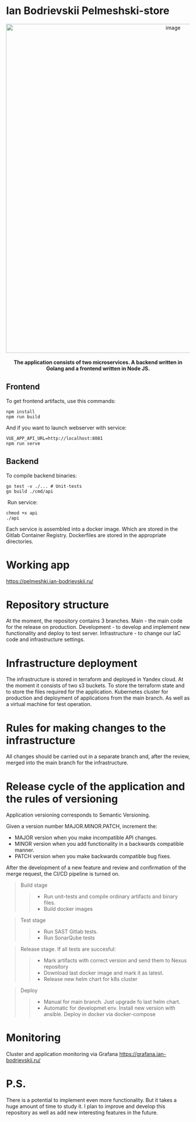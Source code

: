 #  Ian Bodrievskii Pelmeshski-store

<p align="center">
<img width="900" alt="image" src="https://user-images.githubusercontent.com/9394918/167876466-2c530828-d658-4efe-9064-825626cc6db5.png">
<br>
<br>
<strong>The application consists of two microservices. A backend written in Golang and a frontend written in Node JS.</strong>
</p>

## Frontend

To get frontend artifacts, use this commands:

```console
npm install
npm run build
```
And if you want to launch webserver with service:

```console
VUE_APP_API_URL=http://localhost:8081
npm run serve
```

## Backend
To compile backend binaries:

```console
go test -v ./... # Unit-tests
go build ./cmd/api
```
 Run service:

```console
chmod +x api
./api
```
Each service is assembled into a docker image. Which are stored in the Gitlab Container Registry. Dockerfiles are stored in the appropriate directories.

# **Working app**
https://pelmeshki.ian-bodrievskii.ru/

# Repository structure
At the moment, the repository contains 3 branches.
Main - the main code for the release on production.
Development - to develop and implement new functionality and deploy to test server.
Infrastructure - to change our IaC code and infrastructure settings.

# Infrastructure deployment

The infrastructure is stored in terraform and deployed in Yandex cloud. At the moment it consists of two s3 buckets. To store the terraform state and to store the files required for the application. Kubernetes cluster for production and deployment of applications from the main branch. As well as a virtual machine for test operation.

# Rules for making changes to the infrastructure
All changes should be carried out in a separate branch and, after the review, merged into the main branch for the infrastructure.

# Release cycle of the application and the rules of versioning
Application versioning corresponds to Semantic Versioning.

Given a version number MAJOR.MINOR.PATCH, increment the:

- MAJOR version when you make incompatible API changes.
- MINOR version when you add functionality in a backwards compatible manner.
- PATCH version when you make backwards compatible bug fixes.

After the development of a new feature and review and confirmation of the merge request, the CI/CD pipeline is turned on.

> Build stage
>> - Run unit-tests and compile ordinary artifacts and binary files.
>> - Build docker images

> Test stage
>> - Run SAST Gitlab tests.
>> - Run SonarQube tests

> Release stage. If all tests are succesful:
>> - Mark artifacts with correct version and send them to Nexus repository
>> - Download last docker image and mark it as latest.
>> - Release new helm chart for k8s cluster

> Deploy
>> - Manual for main branch. Just upgrade fo last helm chart.
>> - Automatic for developmet env. Install new version with ansible. Deploy in docker via docker-compose

# Monitoring
Cluster and application monitoring via Grafana
https://grafana.ian-bodrievskii.ru/

# P.S.
There is a potential to implement even more functionality. But it takes a huge amount of time to study it. I plan to improve and develop this repository as well as add new interesting features in the future.
